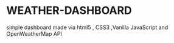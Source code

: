 # WEATHER-DASHBOARD
simple dashboard made via html5  , CSS3 ,Vanilla JavaScript  and OpenWeatherMap API
